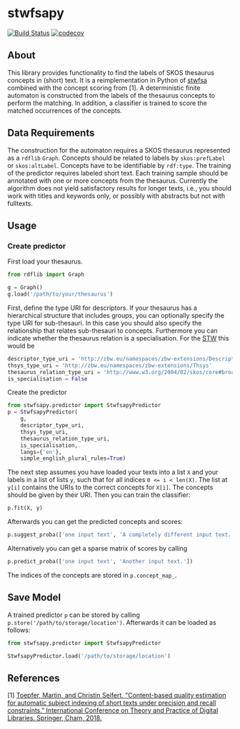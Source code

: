 # stwfsapy
[![Build Status](https://travis-ci.org/zbw/stwfsapy.svg?branch=master)](https://travis-ci.org/zbw/stwfsapy)
[![codecov](https://codecov.io/gh/zbw/stwfsapy/branch/master/graph/badge.svg)](https://codecov.io/gh/zbw/stwfsapy)
## About
This library provides functionality to find the labels of SKOS thesaurus concepts in (short) text.
It is a reimplementation in Python of [stwfsa](https://github.com/zbw/stwfsa) combined with the concept scoring from [1].
A deterministic finite automaton is constructed from the labels of the thesaurus concepts to perform the matching.
In addition, a classifier is trained to score the matched occurrences of the concepts.

## Data Requirements
The construction for the automaton requires a SKOS thesaurus represented as a `rdflib` `Graph`.
Concepts should be related to labels by `skos:prefLabel` or `skos:altLabel`.
Concepts have to be identifiable by `rdf:type`.
The training of the predictor requires labeled short text.
Each training sample should be annotated with one or more concepts from the thesaurus.
Currently the algorithm does not yield satisfactory results for longer texts,
i.e., you should work with titles and keywords only, or possibly with abstracts but not with fulltexts.

## Usage
### Create predictor
First load your thesaurus.
```python
from rdflib import Graph

g = Graph()
g.load('/path/to/your/thesaurus')
```
First, define the type URI for descriptors.
If your thesaurus has a hierarchical structure that includes groups, 
you can optionally specify the type URI for sub-thesauri.
In this case you should also specify the relationship that relates sub-thesauri to concepts.
Furthermore you can indicate whether the thesaurus relation is a specialisation.
For the [STW](https://http://zbw.eu/stw/) this would be
```python
descriptor_type_uri = 'http://zbw.eu/namespaces/zbw-extensions/Descriptor'
thsys_type_uri = 'http://zbw.eu/namespaces/zbw-extensions/Thsys'
thesaurus_relation_type_uri = 'http://www.w3.org/2004/02/skos/core#broader'
is_specialisation = False
```

Create the predictor
```python
from stwfsapy.predictor import StwfsapyPredictor
p = StwfsapyPredictor(
    g,
    descriptor_type_uri,
    thsys_type_uri,
    thesaurus_relation_type_uri,
    is_specialisation,
    langs={'en'},
    simple_english_plural_rules=True)
```
The next step assumes you have loaded your texts into a list `X` and your labels in a list of lists `y`,
such that for all indices `0 <= i < len(X)`. The list at `y[i]` contains the URIs to the correct concepts for `X[i]`.
The concepts should be given by their URI.
Then you can train the classifier:
```python
p.fit(X, y)
```
Afterwards you can get the predicted concepts and scores:
```python
p.suggest_proba(['one input text', 'A completely different input text.'])
```
Alternatively you can get a sparse matrix of scores by calling
```python
p.predict_proba(['one input text', 'Another input text.'])
```
The indices of the concepts are stored in `p.concept_map_`.

## Save Model
A trained predictor `p` can be stored by calling `p.store('/path/to/storage/location')`.
Afterwards it can be loaded as follows:
```python
from stwfsapy.predictor import StwfsapyPredictor

StwfsapyPredictor.load('/path/to/storage/location')
``` 

## References
[1] [Toepfer, Martin, and Christin Seifert. "Content-based quality estimation for automatic subject indexing of short texts under precision and recall constraints." International Conference on Theory and Practice of Digital Libraries. Springer, Cham, 2018.](https://arxiv.org/abs/1806.02743)
